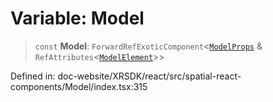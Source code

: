 # Variable: Model

> `const` **Model**: `ForwardRefExoticComponent`\<[`ModelProps`](../interfaces/ModelProps.md) & `RefAttributes`\<[`ModelElement`](../interfaces/ModelElement.md)\>\>

Defined in: doc-website/XRSDK/react/src/spatial-react-components/Model/index.tsx:315
